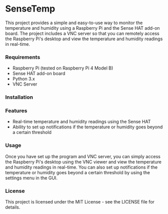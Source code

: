 # SenseTemp

This project provides a simple and easy-to-use way to monitor the temperature and humidity using a Raspberry Pi and the Sense HAT add-on board. The project includes a VNC server so that you can remotely access the Raspberry Pi's desktop and view the temperature and humidity readings in real-time.

### Requirements
- Raspberry Pi (tested on Raspberry Pi 4 Model B)
- Sense HAT add-on board
- Python 3.x
- VNC Server

### Installation

### Features
- Real-time temperature and humidity readings using the Sense HAT
- Ability to set up notifications if the temperature or humidity goes beyond a certain threshold

### Usage
Once you have set up the program and VNC server, you can simply access the Raspberry Pi's desktop using the VNC viewer and view the temperature and humidity readings in real-time. You can also set up notifications if the temperature or humidity goes beyond a certain threshold by using the settings menu in the GUI.

### License
This project is licensed under the MIT License - see the LICENSE file for details.
